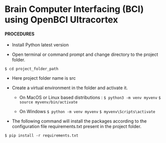 # Brain Computer Interfacing (BCI) using OpenBCI Ultracortex

#### PROCEDURES

- Install Python latest version

- Open terminal or command prompt and change directory to the project folder.

`$ cd project_folder_path`

- Here project folder name is src

- Create a virtual environment in the folder and activate it.

  - On MacOS or Linux based distributions : 
  `$ python3 -m venv myvenv`
  `$ source myvenv/bin/activate`

  - On Windows
  `$ python -m venv myvenv`
  `$ myvenv\Scripts\activate`

- The following command will install the packages according to the configuration file requirements.txt present in the project folder.

`$ pip install -r requirements.txt`
